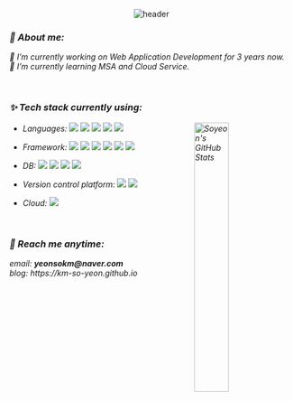 
<!--
**km-so-yeon/km-so-yeon** is a ✨ _special_ ✨ repository because its `README.md` (this file) appears on your GitHub profile.

Here are some ideas to get you started:

- 🔭 I’m currently working on ...
- 🌱 I’m currently learning ...
- 👯 I’m looking to collaborate on ...
- 🤔 I’m looking for help with ...
- 💬 Ask me about ...
- 📫 How to reach me: ...
- 😄 Pronouns: ...
- ⚡ Fun fact: ...
-->


<div align="center">
  
![header](https://capsule-render.vercel.app/api?type=waving&color=auto&height=250&section=header&text=Hi👋,%20I'm%20Soyeon&fontSize=50&fontAlignY=40)

</div>

<em>
  
<h3>🧑 About me:</h3>

🔭 I’m currently working on Web Application Development for 3 years now.</br>
🌱 I’m currently learning MSA and Cloud Service.

</br>

<h3>✨ Tech stack currently using:</h3>


<p>
<a href="https://github.com/km-so-yeon">
    <img width="35%" align="right" alt="Soyeon's GitHub Stats" src="https://github-readme-stats.vercel.app/api/top-langs/?username=km-so-yeon&layout=compact" />
</a>
  
  
- Languages:
<a href="" target="_blank"><img src="https://img.shields.io/badge/Java-316FD0?style=flat-square&logo=Java&logoColor=FFFFFF"/></a>
<a href="" target="_blank"><img src="https://img.shields.io/badge/Javascript-F7DF1E?style=flat-square&logo=Javascript&logoColor=FFFFFF"/></a>
<a href="" target="_blank"><img src="https://img.shields.io/badge/Python-3776AB?style=flat-square&logo=python&logoColor=FFFFFF"/></a>
<a href="" target="_blank"><img src="https://img.shields.io/badge/C-A8B9CC?style=flat-square&logo=C&logoColor=FFFFFF"/></a>
<a href="" target="_blank"><img src="https://img.shields.io/badge/C++-00599C?style=flat-square&logo=C%2B%2B&logoColor=FFFFFF"/></a>

- Framework: 
<a href="" target="_blank"><img src="https://img.shields.io/badge/Spring MVC-6DB33F?style=flat-square&logo=spring&logoColor=FFFFFF"/></a>
<a href="" target="_blank"><img src="https://img.shields.io/badge/Spring Batch-6DB33F?style=flat-square&logo=spring&logoColor=FFFFFF"/></a>
<a href="" target="_blank"><img src="https://img.shields.io/badge/Spring Boot-6DB33F?style=flat-square&logo=springboot&logoColor=FFFFFF"/></a>
<a href="" target="_blank"><img src="https://img.shields.io/badge/Spring Security-6DB33F?style=flat-square&logo=springsecurity&logoColor=FFFFFF"/></a>
<a href="" target="_blank"><img src="https://img.shields.io/badge/Mybatis-000000?style=flat-square&logoColor=FFFFFF"/></a>
<a href="" target="_blank"><img src="https://img.shields.io/badge/JPA-000000?style=flat-square&logoColor=FFFFFF"/></a>

- DB: 
<a href="" target="_blank"><img src="https://img.shields.io/badge/Oracle-F80000?style=flat-square&logo=oracle&logoColor=FFFFFF"/></a>
<a href="" target="_blank"><img src="https://img.shields.io/badge/MySQL-4479A1?style=flat-square&logo=mysql&logoColor=FFFFFF"/></a>
<a href="" target="_blank"><img src="https://img.shields.io/badge/Sybase-0FAAFF?style=flat-square&logo=sap&logoColor=FFFFFF"/></a>
<a href="" target="_blank"><img src="https://img.shields.io/badge/Redis-B32629?style=flat-square&logo=redis&logoColor=FFFFFF"/></a>

- Version control platform: 
<a href="" target="_blank"><img src="https://img.shields.io/badge/SVN-809CC9?style=flat-square&logo=subversion&logoColor=FFFFFF"/></a>
<a href="" target="_blank"><img src="https://img.shields.io/badge/Github-181717?style=flat-square&logo=github&logoColor=FFFFFF"/></a>

- Cloud: 
<a href="" target="_blank"><img src="https://img.shields.io/badge/AWS-232F3E?style=flat-square&logo=amazonaws&logoColor=FFFFFF"/></a>

</p>

</br>

<h3>📧 Reach me anytime: </h3>
email: <b>yeonsokm@naver.com</b> </br>
blog: https://km-so-yeon.github.io
